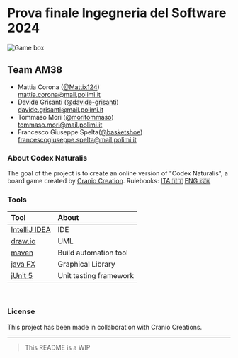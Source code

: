 # Prova finale Ingegneria del Software 2024

![Game box](https://www.craniocreations.it/storage/media/products/19/41/Codex_scatola+ombra.png)

## Team AM38

- Mattia Corona ([@Mattix124](https://github.com/Mattix124))<br> mattia.corona@mail.polimi.it
- Davide Grisanti ([@davide-grisanti](https://github.com/davide-grisanti))<br> davide.grisanti@mail.polimi.it
- Tommaso Mori ([@moritommaso](https://github.com/moritommaso))<br> tommaso.mori@mail.polimi.it
- Francesco Giuseppe Spelta([@basketshoe](https://github.com/basketshoe))<br> francescogiuseppe.spelta@mail.polimi.it

### About Codex Naturalis

The goal of the project is to create an online version of "Codex Naturalis", a board game created by [Cranio Creation](https://www.craniocreations.it/).
Rulebooks: [ITA 🇮🇹](https://www.craniocreations.it/storage/media/product_downloads/126/1516/CODEX_ITA_Rules_compressed.pdf) [ENG 🇬🇧]()

### Tools

| Tool												| About						|
|:--------------------------------------------------|:--------------------------|
| [IntelliJ IDEA](https://www.jetbrains.com/idea/)	| IDE						|
| [draw.io](https://draw.io)						| UML						|
| [maven](https://maven.apache.org/)				| Build automation tool 	|
| [java FX](https://openjfx.io/)					| Graphical Library			|
| [jUnit 5](https://junit.org/junit5/)				| Unit testing framework	|
<br>

### License

This project has been made in collaboration with Cranio Creations.

---

> This README is a WIP
